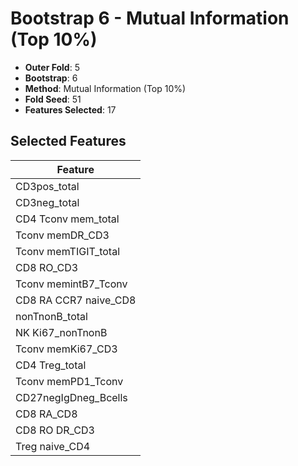 # Bootstrap 6 - Mutual Information (Top 10%)

- **Outer Fold**: 5
- **Bootstrap**: 6
- **Method**: Mutual Information (Top 10%)
- **Fold Seed**: 51
- **Features Selected**: 17

## Selected Features

| Feature |
|---------|
| CD3pos_total |
| CD3neg_total |
| CD4 Tconv mem_total |
| Tconv memDR_CD3 |
| Tconv memTIGIT_total |
| CD8 RO_CD3 |
| Tconv memintB7_Tconv |
| CD8 RA CCR7 naive_CD8 |
| nonTnonB_total |
| NK Ki67_nonTnonB |
| Tconv memKi67_CD3 |
| CD4 Treg_total |
| Tconv memPD1_Tconv |
| CD27negIgDneg_Bcells |
| CD8 RA_CD8 |
| CD8 RO DR_CD3 |
| Treg naive_CD4 |
